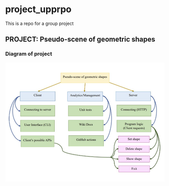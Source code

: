 # project_upprpo
This is a repo for a group project 

## PROJECT: Pseudo-scene of geometric shapes  

### Diagram of project  
![diagram](additional_info/project_diagram.jpg)  


